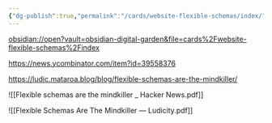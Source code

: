 ```yaml
---
{"dg-publish":true,"permalink":"/cards/website-flexible-schemas/index/"}
---
```


[obsidian://open?vault=obsidian-digital-garden&file=cards%2Fwebsite-flexible-schemas%2Findex](obsidian-url)


https://news.ycombinator.com/item?id=39558376

https://ludic.mataroa.blog/blog/flexible-schemas-are-the-mindkiller/


![[Flexible schemas are the mindkiller _ Hacker News.pdf]]

![[Flexible Schemas Are The Mindkiller — Ludicity.pdf]]